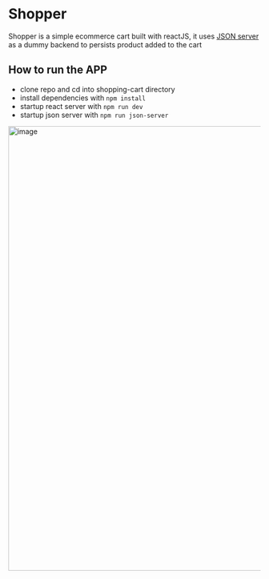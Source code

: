 # Shopper

Shopper is a simple ecommerce cart built with reactJS, it uses [JSON server](https://github.com/typicode/json-server) as a dummy backend to persists product added to the cart

## How to run the APP
- clone repo and cd into shopping-cart directory
- install dependencies with `npm install`
- startup react server with `npm run dev`
- startup json server with `npm run json-server`

<img width="1915" height="887" alt="image" src="https://github.com/user-attachments/assets/63a0fa0f-e896-49ee-b477-bdf2f8957245" />
